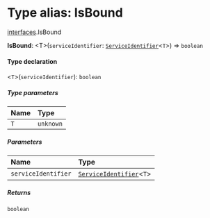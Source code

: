 # Type alias: IsBound

[interfaces](/auto-docs/free-layout-editor/modules/interfaces.md).IsBound

**IsBound**: \<T>(`serviceIdentifier`: [`ServiceIdentifier`](/auto-docs/free-layout-editor/types/interfaces.ServiceIdentifier.md)<`T`>) => `boolean`

#### Type declaration

<`T`>(`serviceIdentifier`): `boolean`

##### Type parameters

| Name | Type |
| :------ | :------ |
| `T` | `unknown` |

##### Parameters

| Name | Type |
| :------ | :------ |
| `serviceIdentifier` | [`ServiceIdentifier`](/auto-docs/free-layout-editor/types/interfaces.ServiceIdentifier.md)<`T`> |

##### Returns

`boolean`
